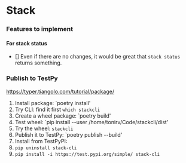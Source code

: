 # Stack


### Features to implement

#### For stack status

- [] Even  if there are no changes,  it would be great that  `stack status` returns something.

### Publish to TestPy

https://typer.tiangolo.com/tutorial/package/

1. Install package: `poetry install'
2. Try CLI: find it first `which stackcli`
3. Create a wheel package: `poetry build'
4. Test wheel: `pip install --user /home/tonirv/Code/stackcli/dist'
5. Try the wheel: `stackcli`
6. Publish it to TestPy: `poetry publish --build'
7. Install from TestPyPI:
  1. `pip uninstall stack-cli`
  1. `pip install -i https://test.pypi.org/simple/ stack-cli`

